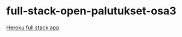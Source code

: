 # full-stack-open-palutukset-osa3

[Heroku full stack app](https://guarded-ravine-51375.herokuapp.com)